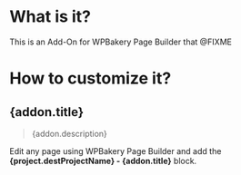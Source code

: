 # What is it?

This is an Add-On for WPBakery Page Builder that @FIXME

# How to customize it?

## {addon.title}

> {addon.description}

Edit any page using WPBakery Page Builder and add the **{project.destProjectName} - {addon.title}** block.